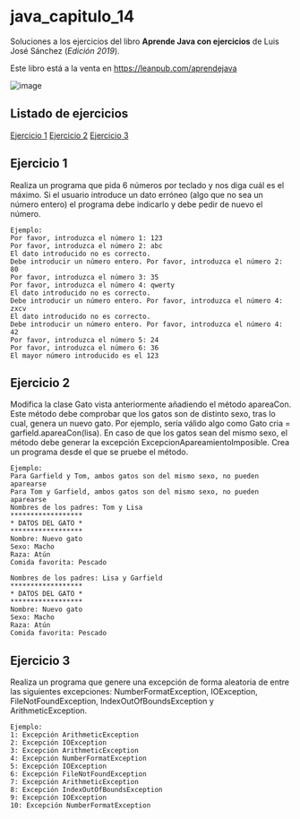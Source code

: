 # java_capitulo_14

Soluciones a los ejercicios del libro **Aprende Java con ejercicios** de Luis José Sánchez (_Edición 2019_).

Este libro está a la venta en <https://leanpub.com/aprendejava>

![image](https://user-images.githubusercontent.com/101201349/198890431-a5598843-2252-4e82-a764-bb1380121200.png)

## Listado de ejercicios

[Ejercicio 1](#ejercicio-1)
[Ejercicio 2](#ejercicio-2)
[Ejercicio 3](#ejercicio-3)

## Ejercicio 1

Realiza un programa que pida 6 números por teclado y nos diga cuál es el
máximo. Si el usuario introduce un dato erróneo (algo que no sea un número
entero) el programa debe indicarlo y debe pedir de nuevo el número.

```
Ejemplo:
Por favor, introduzca el número 1: 123
Por favor, introduzca el número 2: abc
El dato introducido no es correcto.
Debe introducir un número entero. Por favor, introduzca el número 2: 80
Por favor, introduzca el número 3: 35
Por favor, introduzca el número 4: qwerty
El dato introducido no es correcto.
Debe introducir un número entero. Por favor, introduzca el número 4: zxcv
El dato introducido no es correcto.
Debe introducir un número entero. Por favor, introduzca el número 4: 42
Por favor, introduzca el número 5: 24
Por favor, introduzca el número 6: 36
El mayor número introducido es el 123
```

## Ejercicio 2

Modifica la clase Gato vista anteriormente añadiendo el método apareaCon.
Este método debe comprobar que los gatos son de distinto sexo, tras lo
cual, genera un nuevo gato. Por ejemplo, sería válido algo como Gato cria
= garfield.apareaCon(lisa). En caso de que los gatos sean del mismo sexo,
el método debe generar la excepción ExcepcionApareamientoImposible. Crea un
programa desde el que se pruebe el método.

```
Ejemplo:
Para Garfield y Tom, ambos gatos son del mismo sexo, no pueden aparearse
Para Tom y Garfield, ambos gatos son del mismo sexo, no pueden aparearse
Nombres de los padres: Tom y Lisa
******************
* DATOS DEL GATO *
******************
Nombre: Nuevo gato
Sexo: Macho
Raza: Atún
Comida favorita: Pescado

Nombres de los padres: Lisa y Garfield
******************
* DATOS DEL GATO *
******************
Nombre: Nuevo gato
Sexo: Macho
Raza: Atún
Comida favorita: Pescado
```

## Ejercicio 3

Realiza un programa que genere una excepción de forma aleatoria de entre
las siguientes excepciones: NumberFormatException, IOException, FileNotFoundException,
IndexOutOfBoundsException y ArithmeticException.

```
Ejemplo:
1: Excepción ArithmeticException
2: Excepción IOException
3: Excepción ArithmeticException
4: Excepción NumberFormatException
5: Excepción IOException
6: Excepción FileNotFoundException
7: Excepción ArithmeticException
8: Excepción IndexOutOfBoundsException
9: Excepción IOException
10: Excepción NumberFormatException
```